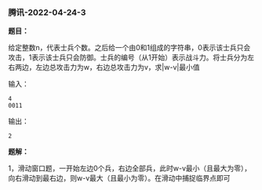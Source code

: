 ### 腾讯-2022-04-24-3

**题目：**

给定整数n，代表士兵个数。之后给一个由0和1组成的字符串，0表示该士兵只会攻击，1表示该士兵只会防御。士兵的编号（从1开始）表示战斗力。将士兵分为左右两边，左边总攻击力为w，右边总攻击力为v，求|w-v|最小值

输入：

```shell
4
0011
```

输出：

```shell
2
```

**题解：**

1，滑动窗口题，一开始左边0个兵，右边全部兵，此时w-v最小（且最大为零），向右滑动到最右边，则w-v最大（且最小为零）。在滑动中捕捉临界点即可